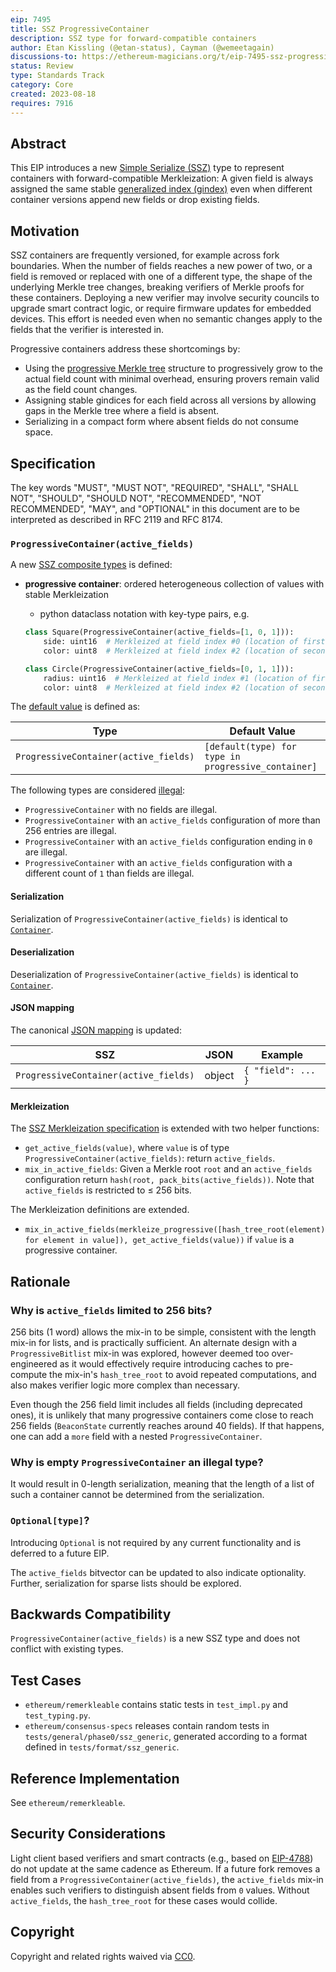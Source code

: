 ```yaml
---
eip: 7495
title: SSZ ProgressiveContainer
description: SSZ type for forward-compatible containers
author: Etan Kissling (@etan-status), Cayman (@wemeetagain)
discussions-to: https://ethereum-magicians.org/t/eip-7495-ssz-progressivecontainer/15476
status: Review
type: Standards Track
category: Core
created: 2023-08-18
requires: 7916
---
```


## Abstract

This EIP introduces a new [Simple Serialize (SSZ)](https://github.com/ethereum/consensus-specs/blob/ad36024441cf910d428d03f87f331fbbd2b3e5f1/ssz/simple-serialize.md) type to represent containers with forward-compatible Merkleization: A given field is always assigned the same stable [generalized index (gindex)](https://github.com/ethereum/consensus-specs/blob/ad36024441cf910d428d03f87f331fbbd2b3e5f1/ssz/merkle-proofs.md#generalized-merkle-tree-index) even when different container versions append new fields or drop existing fields.

## Motivation

SSZ containers are frequently versioned, for example across fork boundaries. When the number of fields reaches a new power of two, or a field is removed or replaced with one of a different type, the shape of the underlying Merkle tree changes, breaking verifiers of Merkle proofs for these containers. Deploying a new verifier may involve security councils to upgrade smart contract logic, or require firmware updates for embedded devices. This effort is needed even when no semantic changes apply to the fields that the verifier is interested in.

Progressive containers address these shortcomings by:

- Using the [progressive Merkle tree](./eip-7916.md) structure to progressively grow to the actual field count with minimal overhead, ensuring provers remain valid as the field count changes.
- Assigning stable gindices for each field across all versions by allowing gaps in the Merkle tree where a field is absent.
- Serializing in a compact form where absent fields do not consume space.

## Specification

The key words "MUST", "MUST NOT", "REQUIRED", "SHALL", "SHALL NOT", "SHOULD", "SHOULD NOT", "RECOMMENDED", "NOT RECOMMENDED", "MAY", and "OPTIONAL" in this document are to be interpreted as described in RFC 2119 and RFC 8174.

### `ProgressiveContainer(active_fields)`

A new [SSZ composite types](https://github.com/ethereum/consensus-specs/blob/ad36024441cf910d428d03f87f331fbbd2b3e5f1/ssz/simple-serialize.md#composite-types) is defined:

- **progressive container**: ordered heterogeneous collection of values with stable Merkleization
  - python dataclass notation with key-type pairs, e.g.

  ```python
  class Square(ProgressiveContainer(active_fields=[1, 0, 1])):
      side: uint16  # Merkleized at field index #0 (location of first 1 in `active_fields`)
      color: uint8  # Merkleized at field index #2 (location of second 1 in `active_fields`)

  class Circle(ProgressiveContainer(active_fields=[0, 1, 1])):
      radius: uint16  # Merkleized at field index #1 (location of first 1 in `active_fields`)
      color: uint8  # Merkleized at field index #2 (location of second 1 in `active_fields`)
  ```

The [default value](https://github.com/ethereum/consensus-specs/blob/ad36024441cf910d428d03f87f331fbbd2b3e5f1/ssz/simple-serialize.md#default-values) is defined as:

| Type                                   | Default Value                                       |
| -------------------------------------- | --------------------------------------------------- |
| `ProgressiveContainer(active_fields)`  | `[default(type) for type in progressive_container]` |

The following types are considered [illegal](https://github.com/ethereum/consensus-specs/blob/ad36024441cf910d428d03f87f331fbbd2b3e5f1/ssz/simple-serialize.md#illegal-types):

- `ProgressiveContainer` with no fields are illegal.
- `ProgressiveContainer` with an `active_fields` configuration of more than 256 entries are illegal.
- `ProgressiveContainer` with an `active_fields` configuration ending in `0` are illegal.
- `ProgressiveContainer` with an `active_fields` configuration with a different count of `1` than fields are illegal.

#### Serialization

Serialization of `ProgressiveContainer(active_fields)` is identical to [`Container`](https://github.com/ethereum/consensus-specs/blob/ad36024441cf910d428d03f87f331fbbd2b3e5f1/ssz/simple-serialize.md#vectors-containers-lists).

#### Deserialization

Deserialization of `ProgressiveContainer(active_fields)` is identical to [`Container`](https://github.com/ethereum/consensus-specs/blob/ad36024441cf910d428d03f87f331fbbd2b3e5f1/ssz/simple-serialize.md#deserialization).

#### JSON mapping

The canonical [JSON mapping](https://github.com/ethereum/consensus-specs/blob/ad36024441cf910d428d03f87f331fbbd2b3e5f1/ssz/simple-serialize.md#json-mapping) is updated:

| SSZ                                   | JSON   | Example            |
| ------------------------------------- | ------ | ------------------ |
| `ProgressiveContainer(active_fields)` | object | `{ "field": ... }` |

#### Merkleization

The [SSZ Merkleization specification](https://github.com/ethereum/consensus-specs/blob/ad36024441cf910d428d03f87f331fbbd2b3e5f1/ssz/simple-serialize.md#merkleization) is extended with two helper functions:

- `get_active_fields(value)`, where `value` is of type `ProgressiveContainer(active_fields)`: return `active_fields`.
- `mix_in_active_fields`: Given a Merkle root `root` and an `active_fields` configuration return `hash(root, pack_bits(active_fields))`. Note that `active_fields` is restricted to ≤ 256 bits.

The Merkleization definitions are extended.

- `mix_in_active_fields(merkleize_progressive([hash_tree_root(element) for element in value]), get_active_fields(value))` if `value` is a progressive container.

## Rationale

### Why is `active_fields` limited to 256 bits?

256 bits (1 word) allows the mix-in to be simple, consistent with the length mix-in for lists, and is practically sufficient. An alternate design with a `ProgressiveBitlist` mix-in was explored, however deemed too over-engineered as it would effectively require introducing caches to pre-compute the mix-in's `hash_tree_root` to avoid repeated computations, and also makes verifier logic more complex than necessary.

Even though the 256 field limit includes all fields (including deprecated ones), it is unlikely that many progressive containers come close to reach 256 fields (`BeaconState` currently reaches around 40 fields). If that happens, one can add a `more` field with a nested `ProgressiveContainer`.

### Why is empty `ProgressiveContainer` an illegal type?

It would result in 0-length serialization, meaning that the length of a list of such a container cannot be determined from the serialization.

### `Optional[type]`?

Introducing `Optional` is not required by any current functionality and is deferred to a future EIP.

The `active_fields` bitvector can be updated to also indicate optionality. Further, serialization for sparse lists should be explored.

## Backwards Compatibility

`ProgressiveContainer(active_fields)` is a new SSZ type and does not conflict with existing types.

## Test Cases

- `ethereum/remerkleable` contains static tests in `test_impl.py` and `test_typing.py`.
- `ethereum/consensus-specs` releases contain random tests in `tests/general/phase0/ssz_generic`, generated according to a format defined in `tests/format/ssz_generic`.

## Reference Implementation

See `ethereum/remerkleable`.

## Security Considerations

Light client based verifiers and smart contracts (e.g., based on [EIP-4788](./eip-4788.md)) do not update at the same cadence as Ethereum. If a future fork removes a field from a `ProgressiveContainer(active_fields)`, the `active_fields` mix-in enables such verifiers to distinguish absent fields from `0` values. Without `active_fields`, the `hash_tree_root` for these cases would collide.

## Copyright

Copyright and related rights waived via [CC0](../LICENSE.md).
